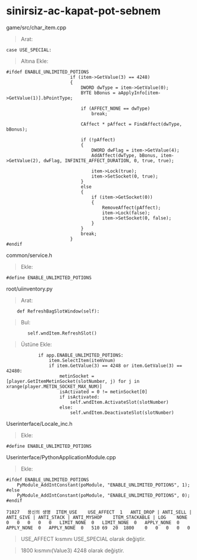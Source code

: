 # sinirsiz-ac-kapat-pot-sebnem

game/src/char_item.cpp

>Arat:
```
case USE_SPECIAL:
```
>Altına Ekle:
```
#ifdef ENABLE_UNLIMITED_POTIONS
						if (item->GetValue(3) == 4248)
						{
							DWORD dwType = item->GetValue(0);
							BYTE bBonus = aApplyInfo[item->GetValue(1)].bPointType;

							if (AFFECT_NONE == dwType)
								break;

							CAffect * pAffect = FindAffect(dwType, bBonus);

							if (!pAffect)
							{
								DWORD dwFlag = item->GetValue(4);
								AddAffect(dwType, bBonus, item->GetValue(2), dwFlag, INFINITE_AFFECT_DURATION, 0, true, true);

								item->Lock(true);
								item->SetSocket(0, true);
							}
							else
							{
								if (item->GetSocket(0))
								{
									RemoveAffect(pAffect);
									item->Lock(false);
									item->SetSocket(0, false);
								}
							}
							break;
						}
#endif
```

common/service.h

>Ekle:
```
#define ENABLE_UNLIMITED_POTIONS
```

root/uiinventory.py

>Arat:
```
	def RefreshBagSlotWindow(self):
```
>Bul:
```
		self.wndItem.RefreshSlot()
```
>Üstüne Ekle:
```
			if app.ENABLE_UNLIMITED_POTIONS:
				item.SelectItem(itemVnum)
				if item.GetValue(3) == 4248 or item.GetValue(3) == 42480:
					metinSocket = [player.GetItemMetinSocket(slotNumber, j) for j in xrange(player.METIN_SOCKET_MAX_NUM)]
					isActivated = 0 != metinSocket[0]
					if isActivated:
						self.wndItem.ActivateSlot(slotNumber)
					else:
						self.wndItem.DeactivateSlot(slotNumber)
```

Userinterface/Locale_inc.h

>Ekle:
```
#define ENABLE_UNLIMITED_POTIONS
```
Userinterface/PythonApplicationModule.cpp

>Ekle:
```
#ifdef ENABLE_UNLIMITED_POTIONS
	PyModule_AddIntConstant(poModule, "ENABLE_UNLIMITED_POTIONS", 1);
#else
	PyModule_AddIntConstant(poModule, "ENABLE_UNLIMITED_POTIONS", 0);
#endif
```

```
71027	용신의 생명	ITEM_USE	USE_AFFECT	1	ANTI_DROP | ANTI_SELL | ANTI_GIVE | ANTI_STACK | ANTI_MYSHOP	ITEM_STACKABLE | LOG	NONE		0	0	0	0	0	LIMIT_NONE	0	LIMIT_NONE	0	APPLY_NONE	0	APPLY_NONE	0	APPLY_NONE	0	510	69	20	1800	0	0	0	0	0
```
>USE_AFFECT kısmını USE_SPECIAL olarak değiştir.

>1800 kısmını(Value3) 4248 olarak değiştir.
